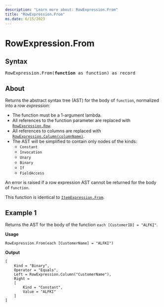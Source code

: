 ```yaml
---
description: "Learn more about: RowExpression.From"
title: "RowExpression.From"
ms.date: 6/15/2023
---
```

# RowExpression.From

## Syntax

<pre>
RowExpression.From(<b>function</b> as function) as record
</pre>  

## About

Returns the abstract syntax tree (AST) for the body of `function`, normalized into a _row expression_:

* The function must be a 1-argument lambda.
* All references to the function parameter are replaced with [`RowExpression.Row`](rowexpression-row.md).
* All references to columns are replaced with [`RowExpression.Column(columnName)`](rowexpression-column.md).
* The AST will be simplified to contain only nodes of the kinds:
  * `Constant`
  * `Invocation`
  * `Unary`
  * `Binary`
  * `If`
  * `FieldAccess`

An error is raised if a row expression AST cannot be returned for the body of `function`.

This function is identical to [`ItemExpression.From`](itemexpression-from.md).
  
## Example 1

Returns the AST for the body of the function `each [CustomerID] = "ALFKI"`.

**Usage**
  
```powerquery-m
RowExpression.From(each [CustomerName] = "ALFKI")  
```  

**Output**

```powerquery-m
[
    Kind = "Binary",
    Operator = "Equals",
    Left = RowExpression.Column("CustomerName"),
    Right =
    [
        Kind = "Constant",
        Value = "ALFKI"
    ]
]
```
